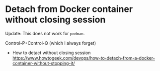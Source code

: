 # Detach from Docker container without closing session

Update: This does not work for `podman`.

Control-P+Control-Q (which I always forget)

* How to detact without closing session  
  <https://www.howtogeek.com/devops/how-to-detach-from-a-docker-container-without-stopping-it/>
